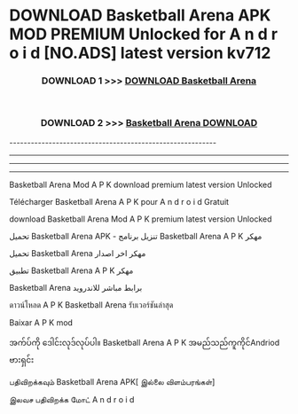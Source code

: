 # DOWNLOAD Basketball Arena  APK MOD PREMIUM Unlocked for A n d r o i d [NO.ADS] latest version kv712 



<div align="center">

<h3>DOWNLOAD 1 >>> <a href="https://getmod2.web.app/?judul=Basketball Arena ">DOWNLOAD Basketball Arena </a></h3><br>

<h3>DOWNLOAD 2 >>> <a href="https://getmod2.web.app/?judul=Basketball Arena ">Basketball Arena  DOWNLOAD </a></h3>

</div>
----------------------------------------------------------

----------------------------------------------------------

----------------------------------------------------------

----------------------------------------------------------

Basketball Arena  Mod A P K download premium latest version Unlocked

Télécharger Basketball Arena  A P K pour A n d r o i d Gratuit

download Basketball Arena  Mod A P K premium latest version Unlocked

تحميل Basketball Arena  APK - تنزيل برنامج Basketball Arena  A P K مهكر

تحميل Basketball Arena  مهكر اخر اصدار

تطبيق Basketball Arena  A P K مهكر

Basketball Arena  برابط مباشر للاندرويد

ดาวน์โหลด A P K Basketball Arena  รับเวอร์ชันล่าสุด

Baixar A P K mod

အက်ပ်ကို ဒေါင်းလုဒ်လုပ်ပါ။ Basketball Arena  A P K အမည်သည်ကူကိုင်Andriod ဗားရှင်း

பதிவிறக்கவும் Basketball Arena  APK[ இல்லை விளம்பரங்கள்] 
 
இலவச பதிவிறக்க மோட் A n d r o i d



